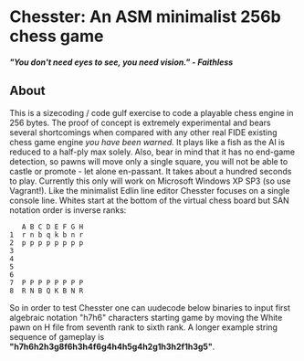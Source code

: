 # Chesster: An ASM minimalist 256b chess game

##### "You don't need eyes to see, you need vision." - Faithless

## About

This is a sizecoding / code gulf exercise to code a playable chess engine in 256 bytes. The proof of concept is extremely experimental and bears several shortcomings when compared with any other real FIDE existing chess game engine _you have been warned._ It plays like a fish as the AI is reduced to a half-ply max solely. Also, bear in mind that it has no end-game detection, so pawns will move only a single square, you will not be able to castle or promote - let alone en-passant. It takes about a hundred seconds to play. Currently this only will work on Microsoft Windows XP SP3 (so use Vagrant!). Like the minimalist Edlin line editor Chesster focuses on a single console line. Whites start at the bottom of the virtual chess board but SAN notation order is inverse ranks:

```
   A B C D E F G H
1  r n b q k b n r
2  p p p p p p p p
3
4
5
6
7  P P P P P P P P
8  R N B Q K B N R
```

So in order to test Chesster one can uudecode below binaries to input first algebraic notation "h7h6" characters starting game by moving the White pawn on H file from seventh rank to sixth rank. A longer example string sequence of gameplay is __"h7h6h2h3g8f6h3h4f6g4h4h5g4h2g1h3h2f1h3g5"__.
